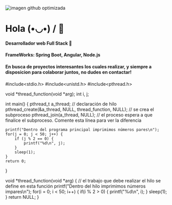 ![imagen github optimizada](https://github.com/JaviCaiola/JaviCaiola/assets/114126710/61888a1d-6ad4-4981-b80d-5a92b44bf17d)

# Hola  (•◡•) / 👋

#### Desarrollador web Full Stack 🧰
#### FrameWorks: Spring Boot, Angular, Node.js 
#### En busca de proyectos interesantes los cuales realizar, y siempre a disposicion para colaborar juntos, no dudes en contactar!
#### 
####
####
####

#include<stdio.h>
#include<unistd.h>
#include<pthread.h>

void *thread_function(void *arg);
int i, j;

int main() {
    pthread_t a_thread; // declaración de hilo
    pthread_create(&a_thread, NULL, thread_function, NULL); // se crea el subproceso
    pthread_join(a_thread, NULL); // el proceso espera a que finalice el subproceso. Comente esta línea para ver la diferencia

    printf("Dentro del programa principal imprimimos números pares\n");
    for(j = 0; j < 50; j++) {
        if (j % 2 == 0) {
            printf("%d\n", j);
        }
        sleep(1);
    }
    return 0;
}

void *thread_function(void *arg) {
    // el trabajo que debe realizar el hilo se define en esta función
    printf("Dentro del hilo imprimimos números impares\n");
    for(i = 0; i < 50; i++) {
        if(i % 2 > 0) {
            printf("%d\n", i);
        }
        sleep(1);
    }
    return NULL;
}
